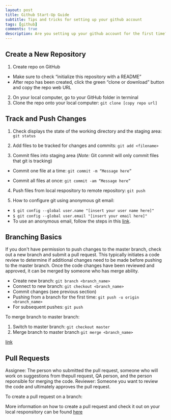 ```yaml
---
layout: post
title: Github Start-Up Guide
subtitle: Tips and tricks for setting up your github account
tags: [github]
comments: true
description: Are you setting up your github account for the first time? Here are some common github commands used to create a new repository, push code from your local repository to a remote respotiory, and configure your account settings.
---
```


## Create a New Repository
1. Create repo on GitHub
- Make sure to check “initialize this repository with a README”
- After repo has been created, click the green “clone or download” button and copy the repo web URL
2. On your local computer, go to your GitHub folder in terminal
3. Clone the repo onto your local computer: 
```git clone [copy repo url]```

## Track and Push Changes

1. Check displays the state of the working directory and the staging area: 
``` git status ```

2. Add files to be tracked for changes and commits: 
``` git add <filename> ```

3. Commit files into staging area (*Note:* Git commit will only commit files that git is tracking)

- Commit one file at a time: 
``` git commit -m “Message here” ```

- Commit all files at once: 
``` git commit -am “Message here” ```

4. Push files from local respository to remote repository: 
``` git push ```

5. How to configure git using anonymous git email:

- ```$ git config --global user.name "[insert your user name here]"```
- ```$ git config --global user.email "[insert your email here]"```
- To use an anonymous email, follow the steps in this [link](https://docs.github.com/en/github/setting-up-and-managing-your-github-user-account/setting-your-commit-email-address).

## Branching Basics

If you don't have permission to push changes to the master branch, check out a new branch and submit a pull request. This typically initiates a code review to determine if additional changes need to be made before pushing to the master branch. Once the code changes have been reviewed and approved, it can be merged by someone who has merge ability. 

- Create new branch:
``` git branch <branch_name> ```
- Connect to new branch:
``` git checkout <branch_name> ```
- Commit changes (see previous section)
- Pushing from a branch for the first time:
``` git push -u origin <branch_name> ```
- For subsequent pushes:
``` git push ```


To merge branch to master branch:
1. Switch to master branch:
``` git checkout master ```
2. Merge branch to master branch
``` git merge <branch_name> ```

[link](https://docs.github.com/en/github/collaborating-with-issues-and-pull-requests/creating-and-deleting-branches-within-your-repository)

## Pull Requests

Assignee: The person who submitted the pull request, someone who will work on suggestions from thepull request, QA person, and the person reponsible for merging the code.
Reviewer: Someone you want to review the code and ultimately approves the pull request. 

To create a pull request on a branch:


More information on how to create a pull request and check it out on your local responsitory can be found [here](https://docs.github.com/en/github/collaborating-with-issues-and-pull-requests/checking-out-pull-requests-locally)

